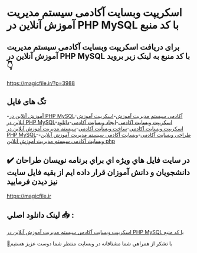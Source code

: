 # اسکریپت وبسایت آکادمی سیستم مدیریت آموزش آنلاین در PHP MySQL با کد منبع

## برای دریافت اسکریپت وبسایت آکادمی سیستم مدیریت آموزش آنلاین در PHP MySQL با کد منبع به لینک زیر بروید 👇

https://magicfile.ir/?p=3988

## تگ های فایل

-[آموزش آنلاین در PHP MySQL](https://magicfile.ir/product/%d8%a7%d8%b3%da%a9%d8%b1%db%8c%d9%be%d8%aa-%d9%88%d8%a8%d8%b3%d8%a7%db%8c%d8%aa-%d8%a2%da%a9%d8%a7%d8%af%d9%85%db%8c-%d8%b3%db%8c%d8%b3%d8%aa%d9%85-%d9%85%d8%af%db%8c%d8%b1%db%8c%d8%aa-%d8%a2%d9%85%d9%88%d8%b2%d8%b4-%d8%a2%d9%86%d9%84%d8%a7%db%8c%d9%86-php-mysql/)-[آکادمی سیستم مدیریت آموزش](https://magicfile.ir/product/%d8%a7%d8%b3%da%a9%d8%b1%db%8c%d9%be%d8%aa-%d9%88%d8%a8%d8%b3%d8%a7%db%8c%d8%aa-%d8%a2%da%a9%d8%a7%d8%af%d9%85%db%8c-%d8%b3%db%8c%d8%b3%d8%aa%d9%85-%d9%85%d8%af%db%8c%d8%b1%db%8c%d8%aa-%d8%a2%d9%85%d9%88%d8%b2%d8%b4-%d8%a2%d9%86%d9%84%d8%a7%db%8c%d9%86-php-mysql/)-[اسکریپت آموزش آنلاین در PHP MySQL](https://magicfile.ir/product/%d8%a7%d8%b3%da%a9%d8%b1%db%8c%d9%be%d8%aa-%d9%88%d8%a8%d8%b3%d8%a7%db%8c%d8%aa-%d8%a2%da%a9%d8%a7%d8%af%d9%85%db%8c-%d8%b3%db%8c%d8%b3%d8%aa%d9%85-%d9%85%d8%af%db%8c%d8%b1%db%8c%d8%aa-%d8%a2%d9%85%d9%88%d8%b2%d8%b4-%d8%a2%d9%86%d9%84%d8%a7%db%8c%d9%86-php-mysql/)-[اسکریپت وبسایت آکادمی](https://magicfile.ir/product/%d8%a7%d8%b3%da%a9%d8%b1%db%8c%d9%be%d8%aa-%d9%88%d8%a8%d8%b3%d8%a7%db%8c%d8%aa-%d8%a2%da%a9%d8%a7%d8%af%d9%85%db%8c-%d8%b3%db%8c%d8%b3%d8%aa%d9%85-%d9%85%d8%af%db%8c%d8%b1%db%8c%d8%aa-%d8%a2%d9%85%d9%88%d8%b2%d8%b4-%d8%a2%d9%86%d9%84%d8%a7%db%8c%d9%86-php-mysql/)-[ایجاد وبسایت آکادمی](https://magicfile.ir/product/%d8%a7%d8%b3%da%a9%d8%b1%db%8c%d9%be%d8%aa-%d9%88%d8%a8%d8%b3%d8%a7%db%8c%d8%aa-%d8%a2%da%a9%d8%a7%d8%af%d9%85%db%8c-%d8%b3%db%8c%d8%b3%d8%aa%d9%85-%d9%85%d8%af%db%8c%d8%b1%db%8c%d8%aa-%d8%a2%d9%85%d9%88%d8%b2%d8%b4-%d8%a2%d9%86%d9%84%d8%a7%db%8c%d9%86-php-mysql/)-[دانلود اسکریپت وبسایت آکادمی](https://magicfile.ir/product/%d8%a7%d8%b3%da%a9%d8%b1%db%8c%d9%be%d8%aa-%d9%88%d8%a8%d8%b3%d8%a7%db%8c%d8%aa-%d8%a2%da%a9%d8%a7%d8%af%d9%85%db%8c-%d8%b3%db%8c%d8%b3%d8%aa%d9%85-%d9%85%d8%af%db%8c%d8%b1%db%8c%d8%aa-%d8%a2%d9%85%d9%88%d8%b2%d8%b4-%d8%a2%d9%86%d9%84%d8%a7%db%8c%d9%86-php-mysql/)-[ساخت وبسایت آکادمی](https://magicfile.ir/product/%d8%a7%d8%b3%da%a9%d8%b1%db%8c%d9%be%d8%aa-%d9%88%d8%a8%d8%b3%d8%a7%db%8c%d8%aa-%d8%a2%da%a9%d8%a7%d8%af%d9%85%db%8c-%d8%b3%db%8c%d8%b3%d8%aa%d9%85-%d9%85%d8%af%db%8c%d8%b1%db%8c%d8%aa-%d8%a2%d9%85%d9%88%d8%b2%d8%b4-%d8%a2%d9%86%d9%84%d8%a7%db%8c%d9%86-php-mysql/)-[سیستم مدیریت آموزش آنلاین در PHP MySQL](https://magicfile.ir/product/%d8%a7%d8%b3%da%a9%d8%b1%db%8c%d9%be%d8%aa-%d9%88%d8%a8%d8%b3%d8%a7%db%8c%d8%aa-%d8%a2%da%a9%d8%a7%d8%af%d9%85%db%8c-%d8%b3%db%8c%d8%b3%d8%aa%d9%85-%d9%85%d8%af%db%8c%d8%b1%db%8c%d8%aa-%d8%a2%d9%85%d9%88%d8%b2%d8%b4-%d8%a2%d9%86%d9%84%d8%a7%db%8c%d9%86-php-mysql/)-[طراحی وبسایت آکادمی](https://magicfile.ir/product/%d8%a7%d8%b3%da%a9%d8%b1%db%8c%d9%be%d8%aa-%d9%88%d8%a8%d8%b3%d8%a7%db%8c%d8%aa-%d8%a2%da%a9%d8%a7%d8%af%d9%85%db%8c-%d8%b3%db%8c%d8%b3%d8%aa%d9%85-%d9%85%d8%af%db%8c%d8%b1%db%8c%d8%aa-%d8%a2%d9%85%d9%88%d8%b2%d8%b4-%d8%a2%d9%86%d9%84%d8%a7%db%8c%d9%86-php-mysql/)-[وبسایت آکادمی سیستم مدیریت آموزش آنلاین](https://magicfile.ir/product/%d8%a7%d8%b3%da%a9%d8%b1%db%8c%d9%be%d8%aa-%d9%88%d8%a8%d8%b3%d8%a7%db%8c%d8%aa-%d8%a2%da%a9%d8%a7%d8%af%d9%85%db%8c-%d8%b3%db%8c%d8%b3%d8%aa%d9%85-%d9%85%d8%af%db%8c%d8%b1%db%8c%d8%aa-%d8%a2%d9%85%d9%88%d8%b2%d8%b4-%d8%a2%d9%86%d9%84%d8%a7%db%8c%d9%86-php-mysql/)-[وبسایت آکادمی سیستم مدیریت آموزش آنلاین php](https://magicfile.ir/product/%d8%a7%d8%b3%da%a9%d8%b1%db%8c%d9%be%d8%aa-%d9%88%d8%a8%d8%b3%d8%a7%db%8c%d8%aa-%d8%a2%da%a9%d8%a7%d8%af%d9%85%db%8c-%d8%b3%db%8c%d8%b3%d8%aa%d9%85-%d9%85%d8%af%db%8c%d8%b1%db%8c%d8%aa-%d8%a2%d9%85%d9%88%d8%b2%d8%b4-%d8%a2%d9%86%d9%84%d8%a7%db%8c%d9%86-php-mysql/)

## ✔️ در سايت فايل هاي ويژه اي براي برنامه نويسان طراحان دانشجويان و دانش آموزان قرار داده ايم از بقيه فايل سايت نيز ديدن فرماييد

https://magicfile.ir


## لينک دانلود اصلي 📥 :

[اسکریپت وبسایت آکادمی سیستم مدیریت آموزش آنلاین در PHP MySQL با کد منبع](https://magicfile.ir/product/%d8%a7%d8%b3%da%a9%d8%b1%db%8c%d9%be%d8%aa-%d9%88%d8%a8%d8%b3%d8%a7%db%8c%d8%aa-%d8%a2%da%a9%d8%a7%d8%af%d9%85%db%8c-%d8%b3%db%8c%d8%b3%d8%aa%d9%85-%d9%85%d8%af%db%8c%d8%b1%db%8c%d8%aa-%d8%a2%d9%85%d9%88%d8%b2%d8%b4-%d8%a2%d9%86%d9%84%d8%a7%db%8c%d9%86-php-mysql/) 


🙏با تشکر از همراهي شما مشتاقانه در وبسایت منتظر شما دوست عزیز هستیم

